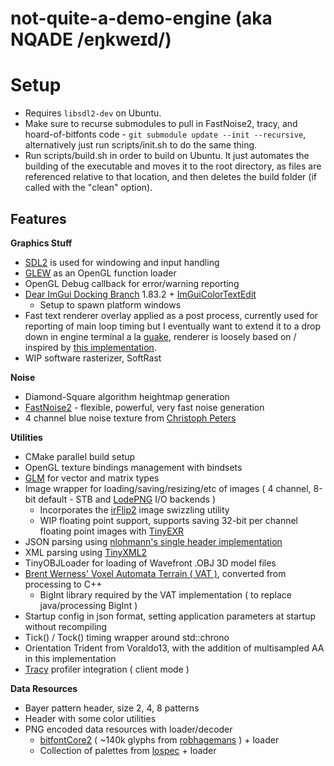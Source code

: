 # not-quite-a-demo-engine (aka NQADE /eŋkweɪd/)

# Setup
- Requires `libsdl2-dev` on Ubuntu.
- Make sure to recurse submodules to pull in FastNoise2, tracy, and hoard-of-bitfonts code - `git submodule update --init --recursive`, alternatively just run scripts/init.sh to do the same thing.
- Run scripts/build.sh in order to build on Ubuntu. It just automates the building of the executable and moves it to the root directory, as files are referenced relative to that location, and then deletes the build folder (if called with the "clean" option).



## Features
**Graphics Stuff**
- [SDL2](https://wiki.libsdl.org/) is used for windowing and input handling
- [GLEW](https://glew.sourceforge.net/) as an OpenGL function loader
- OpenGL Debug callback for error/warning reporting
- [Dear ImGui Docking Branch](https://github.com/ocornut/imgui/tree/docking) 1.83.2 + [ImGuiColorTextEdit](https://github.com/BalazsJako/ImGuiColorTextEdit)
	- Setup to spawn platform windows
- Fast text renderer overlay applied as a post process, currently used for reporting of main loop timing but I eventually want to extend it to a drop down in engine terminal a la [guake](http://guake-project.org/), renderer is loosely based on / inspired by [this implementation](https://jmickle66666666.github.io/blog/techart/2019/12/18/bitmap-font-renderer.html).
- WIP software rasterizer, SoftRast


**Noise**
- Diamond-Square algorithm heightmap generation
- [FastNoise2](https://github.com/Auburn/FastNoise2) - flexible, powerful, very fast noise generation
- 4 channel blue noise texture from [Christoph Peters](http://momentsingraphics.de/BlueNoise.html)


**Utilities**
- CMake parallel build setup
- OpenGL texture bindings management with bindsets
- [GLM](http://glm.g-truc.net/0.9.8/api/index.html) for vector and matrix types
- Image wrapper for loading/saving/resizing/etc of images ( 4 channel, 8-bit default - STB and [LodePNG](https://lodev.org/lodepng/) I/O backends )
	- Incorporates the [irFlip2](https://jbaker.graphics/writings/irFlip2.html#irflip2) image swizzling utility
	- WIP floating point support, supports saving 32-bit per channel floating point images with [TinyEXR](https://github.com/syoyo/tinyexr)
- JSON parsing using [nlohmann's single header implementation](https://github.com/nlohmann/json)
- XML parsing using [TinyXML2](https://tinyxml2.docsforge.com/)
- TinyOBJLoader for loading of Wavefront .OBJ 3D model files
- [Brent Werness' Voxel Automata Terrain ( VAT )](https://bitbucket.org/BWerness/voxel-automata-terrain/src/master/), converted from processing to C++
	- BigInt library required by the VAT implementation ( to replace java/processing BigInt )
- Startup config in json format, setting application parameters at startup without recompiling
- Tick() / Tock() timing wrapper around std::chrono
- Orientation Trident from Voraldo13, with the addition of multisampled AA in this implementation
- [Tracy](https://github.com/wolfpld/tracy) profiler integration ( client mode )


**Data Resources**
- Bayer pattern header, size 2, 4, 8 patterns
- Header with some color utilities
- PNG encoded data resources with loader/decoder
	- [bitfontCore2](https://jbaker.graphics/writings/bitfontCore2.html) ( ~140k glyphs from [robhagemans](https://github.com/robhagemans/hoard-of-bitfonts) ) + loader
	- Collection of palettes from [lospec](https://lospec.com/) + loader